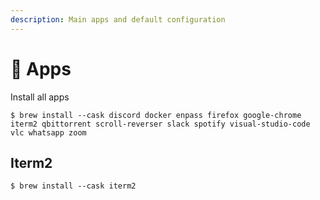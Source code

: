 ```yaml
---
description: Main apps and default configuration
---
```


# 🧩 Apps

Install all apps

```shell-session
$ brew install --cask discord docker enpass firefox google-chrome iterm2 qbittorrent scroll-reverser slack spotify visual-studio-code vlc whatsapp zoom
```

## Iterm2

```shell-session
$ brew install --cask iterm2
```
